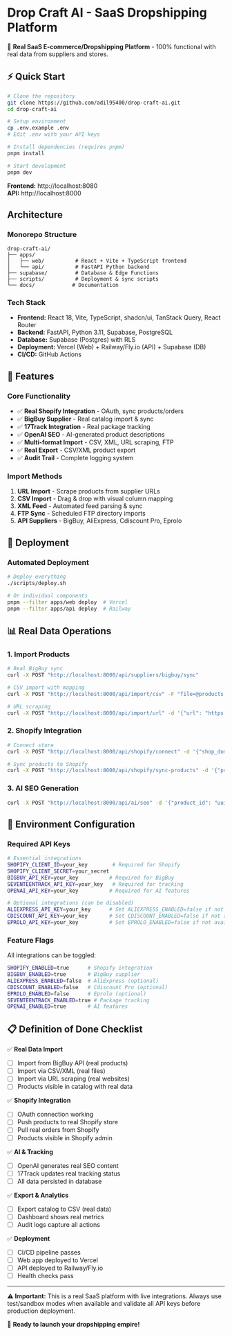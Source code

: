 # Drop Craft AI - SaaS Dropshipping Platform

🚀 **Real SaaS E-commerce/Dropshipping Platform** - 100% functional with real data from suppliers and stores.

## ⚡ Quick Start

```bash
# Clone the repository
git clone https://github.com/adil95400/drop-craft-ai.git
cd drop-craft-ai

# Setup environment
cp .env.example .env
# Edit .env with your API keys

# Install dependencies (requires pnpm)
pnpm install

# Start development
pnpm dev
```

**Frontend:** http://localhost:8080  
**API:** http://localhost:8000

## Architecture

### Monorepo Structure
```
drop-craft-ai/
├── apps/
│   ├── web/          # React + Vite + TypeScript frontend
│   └── api/          # FastAPI Python backend
├── supabase/         # Database & Edge Functions
├── scripts/          # Deployment & sync scripts
└── docs/            # Documentation
```

### Tech Stack
- **Frontend:** React 18, Vite, TypeScript, shadcn/ui, TanStack Query, React Router
- **Backend:** FastAPI, Python 3.11, Supabase, PostgreSQL
- **Database:** Supabase (Postgres) with RLS
- **Deployment:** Vercel (Web) + Railway/Fly.io (API) + Supabase (DB)
- **CI/CD:** GitHub Actions

## 🔧 Features

### Core Functionality
- ✅ **Real Shopify Integration** - OAuth, sync products/orders
- ✅ **BigBuy Supplier** - Real catalog import & sync
- ✅ **17Track Integration** - Real package tracking
- ✅ **OpenAI SEO** - AI-generated product descriptions
- ✅ **Multi-format Import** - CSV, XML, URL scraping, FTP
- ✅ **Real Export** - CSV/XML product export
- ✅ **Audit Trail** - Complete logging system

### Import Methods
1. **URL Import** - Scrape products from supplier URLs
2. **CSV Import** - Drag & drop with visual column mapping
3. **XML Feed** - Automated feed parsing & sync
4. **FTP Sync** - Scheduled FTP directory imports
5. **API Suppliers** - BigBuy, AliExpress, Cdiscount Pro, Eprolo

## 🚀 Deployment

### Automated Deployment
```bash
# Deploy everything
./scripts/deploy.sh

# Or individual components
pnpm --filter apps/web deploy  # Vercel
pnpm --filter apps/api deploy  # Railway
```

## 📊 Real Data Operations

### 1. Import Products
```bash
# Real BigBuy sync
curl -X POST "http://localhost:8000/api/suppliers/bigbuy/sync"

# CSV import with mapping
curl -X POST "http://localhost:8000/api/import/csv" -F "file=@products.csv"

# URL scraping
curl -X POST "http://localhost:8000/api/import/url" -d '{"url": "https://supplier.com/product/12345"}'
```

### 2. Shopify Integration
```bash
# Connect store
curl -X POST "http://localhost:8000/api/shopify/connect" -d '{"shop_domain": "mystore.myshopify.com"}'

# Sync products to Shopify
curl -X POST "http://localhost:8000/api/shopify/sync-products" -d '{"product_ids": ["uuid1", "uuid2"]}'
```

### 3. AI SEO Generation
```bash
curl -X POST "http://localhost:8000/api/ai/seo" -d '{"product_id": "uuid", "language": "fr"}'
```

## 🔐 Environment Configuration

### Required API Keys
```bash
# Essential integrations
SHOPIFY_CLIENT_ID=your_key        # Required for Shopify
SHOPIFY_CLIENT_SECRET=your_secret
BIGBUY_API_KEY=your_key          # Required for BigBuy
SEVENTEENTRACK_API_KEY=your_key   # Required for tracking
OPENAI_API_KEY=your_key          # Required for AI features

# Optional integrations (can be disabled)
ALIEXPRESS_API_KEY=your_key      # Set ALIEXPRESS_ENABLED=false if not available
CDISCOUNT_API_KEY=your_key       # Set CDISCOUNT_ENABLED=false if not available
EPROLO_API_KEY=your_key          # Set EPROLO_ENABLED=false if not available
```

### Feature Flags
All integrations can be toggled:
```bash
SHOPIFY_ENABLED=true      # Shopify integration
BIGBUY_ENABLED=true       # BigBuy supplier
ALIEXPRESS_ENABLED=false  # AliExpress (optional)
CDISCOUNT_ENABLED=false   # Cdiscount Pro (optional)  
EPROLO_ENABLED=false      # Eprolo (optional)
SEVENTEENTRACK_ENABLED=true # Package tracking
OPENAI_ENABLED=true       # AI features
```

## 📋 Definition of Done Checklist

✅ **Real Data Import**
- [ ] Import from BigBuy API (real products)
- [ ] Import via CSV/XML (real files)
- [ ] Import via URL scraping (real websites)
- [ ] Products visible in catalog with real data

✅ **Shopify Integration**
- [ ] OAuth connection working
- [ ] Push products to real Shopify store
- [ ] Pull real orders from Shopify
- [ ] Products visible in Shopify admin

✅ **AI & Tracking**
- [ ] OpenAI generates real SEO content
- [ ] 17Track updates real tracking status
- [ ] All data persisted in database

✅ **Export & Analytics**
- [ ] Export catalog to CSV (real data)
- [ ] Dashboard shows real metrics  
- [ ] Audit logs capture all actions

✅ **Deployment**
- [ ] CI/CD pipeline passes
- [ ] Web app deployed to Vercel
- [ ] API deployed to Railway/Fly.io
- [ ] Health checks pass

---

**⚠️ Important:** This is a real SaaS platform with live integrations. Always use test/sandbox modes when available and validate all API keys before production deployment.

🚀 **Ready to launch your dropshipping empire!**